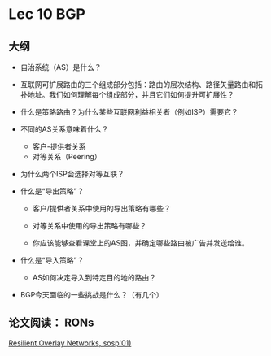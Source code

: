 # Lec 10 BGP

## 大纲

- 自治系统（AS）是什么？
- 互联网可扩展路由的三个组成部分包括：路由的层次结构、路径矢量路由和拓扑地址。我们如何理解每个组成部分，并且它们如何提升可扩展性？
- 什么是策略路由？为什么某些互联网利益相关者（例如ISP）需要它？
- 不同的AS关系意味着什么？
  - 客户-提供者关系
  - 对等关系（Peering）

- 为什么两个ISP会选择对等互联？

- 什么是“导出策略”？

  - 客户/提供者关系中使用的导出策略有哪些？

  - 对等关系中使用的导出策略有哪些？

  - 你应该能够查看课堂上的AS图，并确定哪些路由被广告并发送给谁。

- 什么是“导入策略”？
  - AS如何决定导入到特定目的地的路由？

- BGP今天面临的一些挑战是什么？（有几个）

## 论文阅读： RONs

[Resilient Overlay Networks, sosp'01)](http://nms.lcs.mit.edu/papers/ron-sosp2001.pdf)